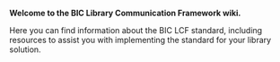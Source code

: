 **Welcome to the BIC Library Communication Framework wiki.**

Here you can find information about the BIC LCF standard, including resources to assist you with implementing the standard for your library solution.  

